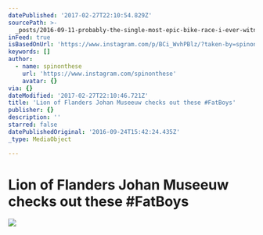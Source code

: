 ```yaml
---
datePublished: '2017-02-27T22:10:54.829Z'
sourcePath: >-
  _posts/2016-09-11-probably-the-single-most-epic-bike-race-i-ever-witnessed-was.md
inFeed: true
isBasedOnUrl: 'https://www.instagram.com/p/BCi_WvhPBlz/?taken-by=spinonthese'
keywords: []
author:
  - name: spinonthese
    url: 'https://www.instagram.com/spinonthese'
    avatar: {}
via: {}
dateModified: '2017-02-27T22:10:46.721Z'
title: 'Lion of Flanders Johan Museeuw checks out these #FatBoys'
publisher: {}
description: ''
starred: false
datePublishedOriginal: '2016-09-24T15:42:24.435Z'
_type: MediaObject

---
```

# Lion of Flanders Johan Museeuw checks out these \#FatBoys
![](https://s3-us-west-2.amazonaws.com/the-grid-img/p/4e44bda246d857976bc6908ea31fa4f89f499fdb.jpg)